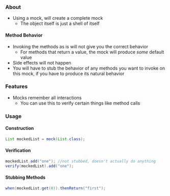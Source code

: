 ### About
* Using a mock, will create a complete mock
	* The object itself is just a shell of itself
#### Method Behavior
* Invoking the methods as is will not give you the correct behavior
	* For methods that return a value, the mock will produce *some* default value
* Side effects will not happen
* You will have to stub the behavior of any methods you want to invoke on this mock, if you have to produce its natural behavior
### Features
* Mocks remember all interactions
	* You can use this to verify certain things like method calls
### Usage
#### Construction
```java
List mockedList = mock(List.class);
```
#### Verification
```java
mockedList.add("one"); //not stubbed, doesn't actually do anything
verify(mockedList).add("one");
```
#### Stubbing Methods
```java
when(mockedList.get(0)).thenReturn("first");
```
